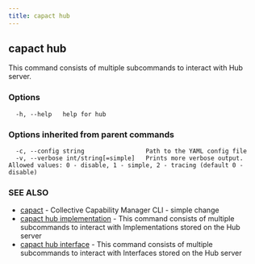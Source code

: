 ```yaml
---
title: capact hub
---
```


## capact hub

This command consists of multiple subcommands to interact with Hub server.

### Options

```
  -h, --help   help for hub
```

### Options inherited from parent commands

```
  -c, --config string                 Path to the YAML config file
  -v, --verbose int/string[=simple]   Prints more verbose output. Allowed values: 0 - disable, 1 - simple, 2 - tracing (default 0 - disable)
```

### SEE ALSO

* [capact](capact.md)	 - Collective Capability Manager CLI - simple change
* [capact hub implementation](capact_hub_implementation.md)	 - This command consists of multiple subcommands to interact with Implementations stored on the Hub server
* [capact hub interface](capact_hub_interface.md)	 - This command consists of multiple subcommands to interact with Interfaces stored on the Hub server

